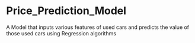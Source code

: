 # Price_Prediction_Model
A Model that inputs various features of used cars and predicts the value of those used cars using Regression algorithms
